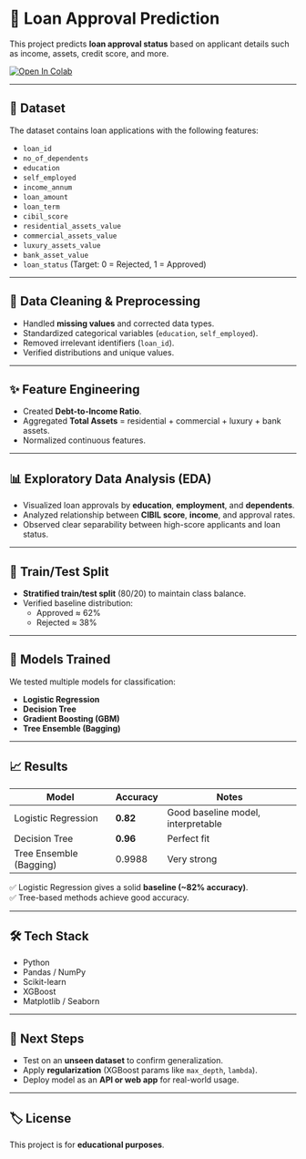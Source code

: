 # 📑 Loan Approval Prediction  

This project predicts **loan approval status** based on applicant details such as income, assets, credit score, and more.  

[![Open In Colab](https://colab.research.google.com/assets/colab-badge.svg)](https://colab.research.google.com/github/YourUsername/Loan-Prediction-Project/blob/main/notebook.ipynb)

---

## 📂 Dataset  
The dataset contains loan applications with the following features:  

- `loan_id`  
- `no_of_dependents`  
- `education`  
- `self_employed`  
- `income_annum`  
- `loan_amount`  
- `loan_term`  
- `cibil_score`  
- `residential_assets_value`  
- `commercial_assets_value`  
- `luxury_assets_value`  
- `bank_asset_value`  
- `loan_status` (Target: 0 = Rejected, 1 = Approved)  

---

## 🧹 Data Cleaning & Preprocessing
- Handled **missing values** and corrected data types.  
- Standardized categorical variables (`education`, `self_employed`).  
- Removed irrelevant identifiers (`loan_id`).  
- Verified distributions and unique values.  

---

## ✨ Feature Engineering
- Created **Debt-to-Income Ratio**.  
- Aggregated **Total Assets** = residential + commercial + luxury + bank assets.  
- Normalized continuous features.  

---

## 📊 Exploratory Data Analysis (EDA)
- Visualized loan approvals by **education**, **employment**, and **dependents**.  
- Analyzed relationship between **CIBIL score**, **income**, and approval rates.  
- Observed clear separability between high-score applicants and loan status.  

---

## 🔁 Train/Test Split
- **Stratified train/test split** (80/20) to maintain class balance.  
- Verified baseline distribution:  
  - Approved ≈ 62%  
  - Rejected ≈ 38%  

---

## 🤖 Models Trained
We tested multiple models for classification:  

- **Logistic Regression**  
- **Decision Tree**  
- **Gradient Boosting (GBM)**    
- **Tree Ensemble (Bagging)**  

---

## 📈 Results

| Model                  | Accuracy | Notes |
|-------------------------|----------|-------|
| Logistic Regression     | **0.82** | Good baseline model, interpretable |
| Decision Tree           | **0.96** | Perfect fit|
| Tree Ensemble (Bagging) | 0.9988   | Very strong |

✅ Logistic Regression gives a solid **baseline (~82% accuracy)**.  
✅ Tree-based methods achieve good accuracy.  

---

## 🛠 Tech Stack
- Python  
- Pandas / NumPy  
- Scikit-learn  
- XGBoost  
- Matplotlib / Seaborn  

---

## 🚀 Next Steps
- Test on an **unseen dataset** to confirm generalization.  
- Apply **regularization** (XGBoost params like `max_depth`, `lambda`).  
- Deploy model as an **API or web app** for real-world usage.  

---

## 🏷 License
This project is for **educational purposes**.  
